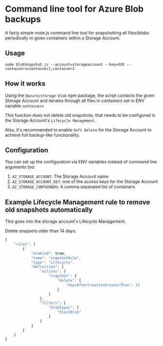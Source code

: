 # Command line tool for Azure Blob backups

A fairly simple node.js command line tool for snapshotting all files/blobs periodically in given containers within a Storage Account.

## Usage

```
node blobSnapshot.js --account=storageaccount --key=XXX --containers=container1,container2
```

## How it works

Using the `@azure/storage-blob` npm package, the script contacts the given Storage Account and iterates through all files in containers set in ENV variable `containers`

This function does not delete old snapshots, that needs to be configured in the Storage Account's `Lifecycle Management`.

Also, it's recommended to enable `Soft Delete` for the Storage Account to achieve full backup-like functionality.

## Configuration

You can set up the configuration via ENV variables instead of command line arguments too:

1. `AZ_STORAGE_ACCOUNT`: The Storage Account name
2. `AZ_STORAGE_ACCOUNT_KEY`: one of the access keys for the Storage Account
3. `AZ_STORAGE_CONTAINERS`: A comma separated list of containers

## Example Lifecycle Management rule to remove old snapshots automatically

This goes into the storage account's Lifecycle Management.

Delete snapsots older than 14 days:
```javascript
{
    "rules": [
        {
            "enabled": true,
            "name": "snapshotRule",
            "type": "Lifecycle",
            "definition": {
                "actions": {
                    "snapshot": {
                        "delete": {
                            "daysAfterCreationGreaterThan": 14
                        }
                    }
                },
                "filters": {
                    "blobTypes": [
                        "blockBlob"
                    ]
                }
            }
        }
    ]
}
```